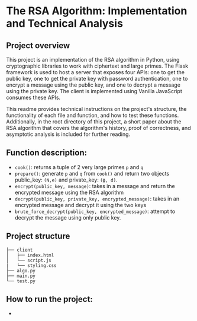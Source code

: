 # The RSA Algorithm: Implementation and Technical Analysis
## Project overview
This project is an implementation of the RSA algorithm in Python, using cryptographic libraries to work with ciphertext and large primes. The Flask framework is used to host a server that exposes four APIs: one to get the public key, one to get the private key with password authentication, one to encrypt a message using the public key, and one to decrypt a message using the private key. The client is implemented using Vanilla JavaScript consumes these APIs.

This readme provides technical instructions on the project's structure, the functionality of each file and function, and how to test these functions. Additionally, in the root directory of this project, a short paper about the RSA algorithm that covers the algorithm's history, proof of correctness, and asymptotic analysis is included for further reading.
## Function description:
- `cook()`: returns a tuple of 2 very large primes `p` and `q`
- `prepare()`: generate `p` and `q` from `cook()` and return two objects public_key: `(N,e)` and private_key: `(ϕ, d)`. 
- `encrypt(public_key, message)`: takes in a message and return the encrypted message using the RSA algorithm
- `decrypt(public_key, private_key, encrypted_message)`: takes in an encrypted message and decrypt it using the two keys
- `brute_force_decrypt(public_key, encrypted_message)`: attempt to decrypt the message using only public key.

## Project structure
```
├── client
│   ├── index.html
│   └── script.js
|   └── styling.css
├── algo.py
├── main.py
└── test.py
```
## How to run the project:
- 